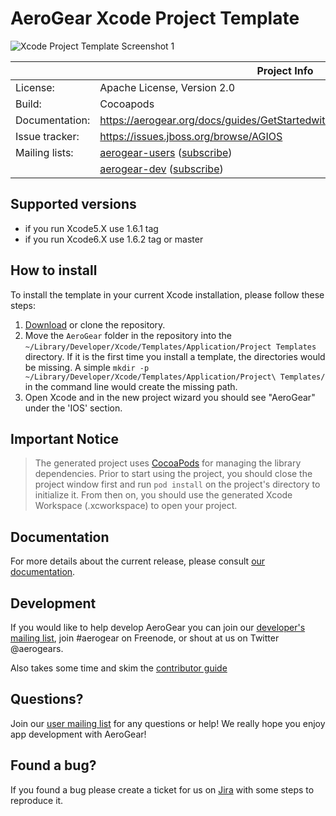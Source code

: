 AeroGear Xcode Project Template
====================================

![Xcode Project Template Screenshot 1](https://raw.github.com/aerogear/aerogear-ios-xcode-template/screenshots/wizard.png)

|                 | Project Info  |
| --------------- | ------------- |
| License:        | Apache License, Version 2.0  |
| Build:          | Cocoapods  |
| Documentation:  | https://aerogear.org/docs/guides/GetStartedwithAeroGearandXcodeTemplate/ |
| Issue tracker:  | https://issues.jboss.org/browse/AGIOS  |
| Mailing lists:  | [aerogear-users](http://aerogear-users.1116366.n5.nabble.com/) ([subscribe](https://lists.jboss.org/mailman/listinfo/aerogear-users))  |
|                 | [aerogear-dev](http://aerogear-dev.1069024.n5.nabble.com/) ([subscribe](https://lists.jboss.org/mailman/listinfo/aerogear-dev))  |


## Supported versions

* if you run Xcode5.X use 1.6.1 tag
* if you run Xcode6.X use 1.6.2 tag or master

## How to install

To install the template in your current Xcode installation, please follow these steps:

1. [Download](https://github.com/aerogear/aerogear-ios-xcode-template/zipball/master) or clone the repository.
2. Move the `AeroGear` folder in the repository into the `~/Library/Developer/Xcode/Templates/Application/Project Templates` directory.  If it is the first time you install a template, the directories would be missing. A simple `mkdir -p  ~/Library/Developer/Xcode/Templates/Application/Project\ Templates/` in the command line would create the missing path.
3. Open Xcode and in the new project wizard you should see "AeroGear" under the 'IOS' section.

## Important Notice
 >The generated project uses [CocoaPods](http://cocoapods.org) for managing the library dependencies. Prior to start using the project, you should close the project window first and run `pod install` on the project's directory to initialize it. From then on, you should use the generated Xcode Workspace (.xcworkspace) to open your project.
 
 ## Documentation

For more details about the current release, please consult [our documentation](https://aerogear.org/docs/guides/GetStartedwithAeroGearandXcodeTemplate/).

## Development

If you would like to help develop AeroGear you can join our [developer's mailing list](https://lists.jboss.org/mailman/listinfo/aerogear-dev), join #aerogear on Freenode, or shout at us on Twitter @aerogears.

Also takes some time and skim the [contributor guide](http://aerogear.org/docs/guides/Contributing/)

## Questions?

Join our [user mailing list](https://lists.jboss.org/mailman/listinfo/aerogear-users) for any questions or help! We really hope you enjoy app development with AeroGear!

## Found a bug?

If you found a bug please create a ticket for us on [Jira](https://issues.jboss.org/browse/AGIOS) with some steps to reproduce it.